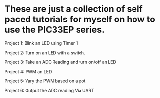 <h1>These are just a collection of self paced tutorials for myself on how to use the PIC33EP series.</H1>

Project 1: Blink an LED using Timer 1

Project 2: Turn on an LED with a switch. 

Project 3: Take an ADC Reading and turn on/off an LED

Project 4: PWM an LED

Project 5: Vary the PWM based on a pot

Project 6: Output the ADC reading Via UART


